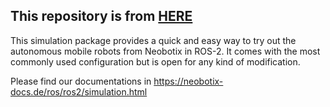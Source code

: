 ## This repository is from [HERE](https://github.com/neobotix/neo_simulation2)

This simulation package provides a quick and easy way to try out the autonomous mobile robots from Neobotix in ROS-2. It comes with the most commonly used configuration but is open for any kind of modification.

Please find our documentations in https://neobotix-docs.de/ros/ros2/simulation.html
